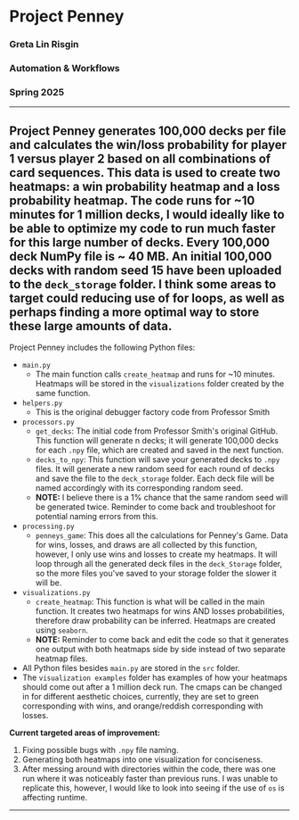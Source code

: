 # Project Penney
### Greta Lin Risgin
### Automation & Workflows
### Spring 2025
---
Project Penney generates 100,000 decks per file and calculates the win/loss probability for player 1 versus player 2 based on all combinations of card sequences. This data is used to create two heatmaps: a win probability heatmap and a loss probability heatmap. The code runs for ~10 minutes for 1 million decks, I would ideally like to be able to optimize my code to run much faster for this large number of decks. Every 100,000 deck NumPy file is ~ 40 MB. An initial 100,000 decks with random seed 15 have been uploaded to the `deck_storage` folder. I think some areas to target could reducing use of for loops, as well as perhaps finding a more optimal way to store these large amounts of data.
---
Project Penney includes the following Python files:
- `main.py`
  - The main function calls `create_heatmap` and runs for ~10 minutes. Heatmaps will be stored in the `visualizations` folder created by the same function.
- `helpers.py`
  - This is the original debugger factory code from Professor Smith 
- `processors.py`
  - `get_decks`: The initial code from Professor Smith's original GitHub. This function will generate n decks; it will generate 100,000 decks for each `.npy` file, which are created and saved in the next function. 
  - `decks_to_npy`: This function will save your generated decks to  `.npy` files. It will generate a new random seed for each round of decks and save the file to the `deck_storage` folder. Each deck file will be named accordingly with its corresponding random seed.
  - **NOTE:** I believe there is a 1% chance that the same random seed will be generated twice. Reminder to come back and troubleshoot for potential naming errors from this.
- `processing.py`
  - `penneys_game`: This does all the calculations for Penney's Game. Data for wins, losses, and draws are all collected by this function, however, I only use wins and losses to create my heatmaps. It will loop through all the generated deck files in the `deck_Storage` folder, so the more files you've saved to your storage folder the slower it will be.
- `visualizations.py`
  - `create_heatmap`: This function is what will be called in the main function. It creates two heatmaps for wins AND losses probabilities, therefore draw probability can be inferred. Heatmaps are created using `seaborn`. 
  - **NOTE:** Reminder to come back and edit the code so that it generates one output with both heatmaps side by side instead of two separate heatmap files.
- All Python files besides `main.py` are stored in the `src` folder. 
- The `visualization examples` folder has examples of how your heatmaps should come out after a 1 million deck run. The cmaps can be changed in for different aesthetic choices, currently, they are set to green corresponding with wins, and orange/reddish corresponding with losses.

**Current targeted areas of improvement:** 
1. Fixing possible bugs with `.npy` file naming.
2. Generating both heatmaps into one visualization for conciseness.
3. After messing around with directories within the code, there was one run where it was noticeably faster than previous runs. I was unable to replicate this, however, I would like to look into seeing if the use of `os` is affecting runtime.
---
